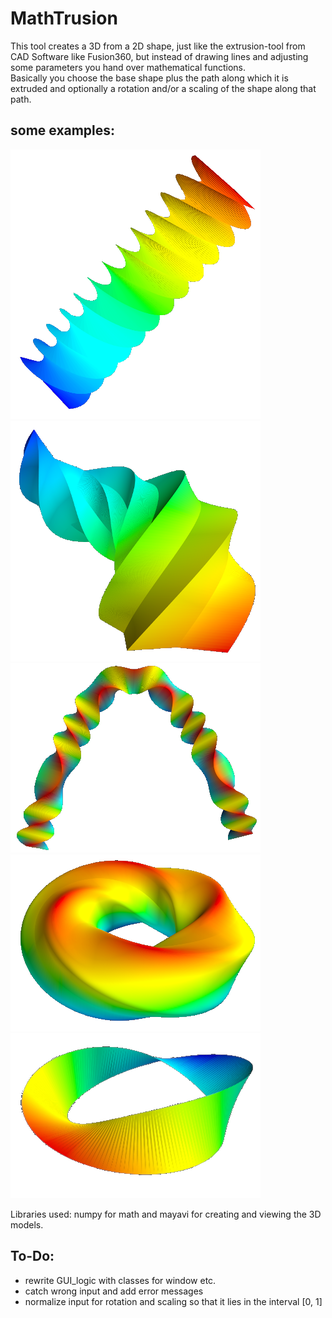 # MathTrusion
This tool creates a 3D from a 2D shape, just like the extrusion-tool from CAD Software like Fusion360, but instead of drawing lines and adjusting some parameters you hand over mathematical functions.</br>
Basically you choose the base shape plus the path along which it is extruded and optionally a rotation and/or a scaling of the shape along that path.

## some examples:
![Screw](pics/screw.png)
![Star Helix](pics/star_helix.png)
![Triangle Parabola](pics/triangle_parabola.png)
![Squircle Circle](pics/squircle_circle.png)
![Mobius Loop](pics/mobius_loop.png)

Libraries used: numpy for math and mayavi for creating and viewing the 3D models.

## To-Do:
- rewrite GUI_logic with classes for window etc.
- catch wrong input and add error messages
- normalize input for rotation and scaling so that it lies in the interval [0, 1]